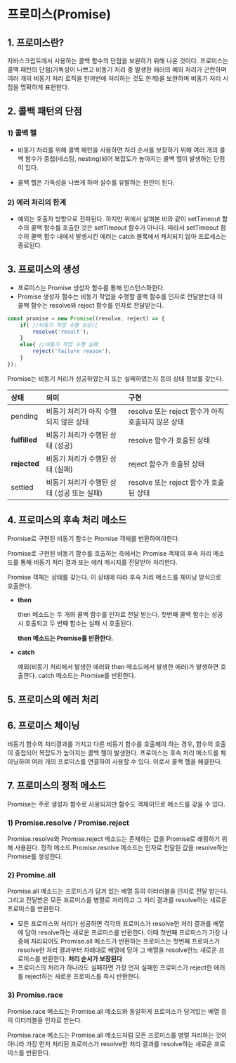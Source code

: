# 프로미스(Promise)



## 1. 프로미스란?

자바스크립트에서 사용하는 콜백 함수의 단점을 보완하기 위해 나온 것이다. 프로미스는 콜백  패턴의 단점(가독성이 나쁘고 비동기 처리 중 발생한 에러의 예외 처리가 곤란하며 여러 개의 비동기 처리 로직을 한꺼번에 처리하는 것도 한계)을 보완하며 비동기 처리 시점을 명확하게 표현한다.



## 2. 콜백 패턴의 단점

### 1) 콜백 헬

- 비동기 처리를 위해 콜백 패턴을 사용하면 처리 순서를 보장하기 위해 여러 개의 콜백 함수가 중첩(네스팅, nesting)되어 복잡도가 높아지는 콜백 헬이 발생하는 단점이 있다.

- 콜백 헬은 가독성을 나쁘게 하며 실수를 유발하는 원인이 된다.

### 2) 에러 처리의 한계

- 예외는 호출자 방향으로 전파된다.  하지만 위에서 살펴본 바와 같이 setTimeout 함수의 콜백 함수를 호출한 것은 setTimeout 함수가 아니다. 따라서 setTimeout 함수의 콜백 함수 내에서 발생시킨 에러는 catch 블록에서 캐치되지 않아 프로세스는 종료된다.



## 3. 프로미스의 생성

- 프로미스는 Promise 생성자 함수를 통해 인스턴스화한다.
- Promise 생성자 함수는 비동기 작업을 수행할 콜백 함수를 인자로 전달받는데 이 콜백 함수는 resolve와 reject 함수를 인자로 전달받는다.

```javascript
const promise = new Promise((resolve, reject) => {
    if( //비동기 작업 수행 성공){
        resolve('result');
    }
    else{ //비동기 작업 수행 실패
        reject('failure reason');
    }
});
```



Promise는 비동기 처리가 성공하였는지 또는 실패하였는지 등의 상태 정보를 갖는다.

| 상태          | 의미                                       | 구현                                               |
| :------------ | :----------------------------------------- | :------------------------------------------------- |
| pending       | 비동기 처리가 아직 수행되지 않은 상태      | resolve 또는 reject 함수가 아직 호출되지 않은 상태 |
| **fulfilled** | 비동기 처리가 수행된 상태 (성공)           | resolve 함수가 호출된 상태                         |
| **rejected**  | 비동기 처리가 수행된 상태 (실패)           | reject 함수가 호출된 상태                          |
| settled       | 비동기 처리가 수행된 상태 (성공 또는 실패) | resolve 또는 reject 함수가 호출된 상태             |



## 4. 프로미스의 후속 처리 메소드

Promise로 구현된 비동기 함수는 Promise 객체를 반환하여야한다.

Promise로 구현된 비동기 함수를 호출하는 측에서는 Promise 객체의 후속 처리 메소드를 통해 비동기 처리 결과 또는 에러 메시지를 전달받아 처리한다.

Promise 객체는 상태를 갖는다. 이 상태에 따라 후속 처리 메소드를 체이닝 방식으로 호출한다.

- **then**

  then 메소드는 두 개의 콜백 함수를 인자로 전달 받는다. 첫번째 콜백 함수는 성공 시 호출되고 두 번째 함수는 실패 시 호출된다.

  **then 메소드는 Promise를 반환한다.**

- **catch**

  예외(비동기 처리에서 발생한 에러와 then 메소드에서 발생한 에러)가 발생하면 호출한다. catch 메소드는 Promise를 반환한다.



## 5. 프로미스의 에러 처리



## 6. 프로미스 체이닝

비동기 함수의 처리결과를 가지고 다른 비동기 함수를 호출해야 하는 경우, 함수의 호출이 중첩되어 복잡도가 높아지는 콜백 헬이 발생한다. 프로미스는 후속 처리 메소드를 체이닝하여 여러 개의 프로미스를 연결하여 사용할 수 있다. 이로서 콜백 헬을 해결한다.



## 7. 프로미스의 정적 메소드

Promise는 주로 생성자 함수로 사용되지만 함수도 객체이므로 메소드를 갖을 수 있다.



### 1) Promise.resolve / Promise.reject

Promise.resolve와 Promise.reject 메소드는 존재하는 값을 Promise로 래핑하기 위해 사용된다. 정적 메소드 Promise.resolve 메소드는 인자로 전달된 값을 resolve하는 Promise를 생성한다.



### 2) Promise.all

Promise.all 메소드는 프로미스가 담겨 있는 배열 등의 이터러블을 인자로 전달 받는다. 그리고 전달받은 모든 프로미스를 병렬로 처리하고 그 처리 결과를 resolve하는 새로운 프로미스를 반환한다.

- 모든 프로미스의 처리가 성공하면 각각의 프로미스가 resolve한 처리 결과를 배열에 담아 resolve하는 새로운 프로미스를 반환한다. 이때 첫번째 프로미스가 가장 나중에 처리되어도 Promise.all 메소드가 반환하는 프로미스는 첫번째 프로미스가 resolve한 처리 결과부터 차례대로 배열에 담아 그 배열을 resolve한느 새로운 프로미스를 반환한다. **처리 순서가 보장된다**
- 프로미스의 처리가 하나라도 실패하면 가장 먼저 실패한 프로미스가 reject한 에러를 reject하는 새로운 프로미스를 즉시 반환한다.



### 3) Promise.race

Promise.race 메소드는 Promise.all 메소드와 동일하게 프로미스가 담겨있는 배열 등의 이터러블을 인자로 받는다.

Promise.race 메소드는 Promise.all 메소드처럼 모든 프로미스를 병렬 처리하는 것이 아니라 가장 먼저 처리된 프로미스가 resolve한 처리 결과를 resolve하는 새로운 프로미스를 반환한다.